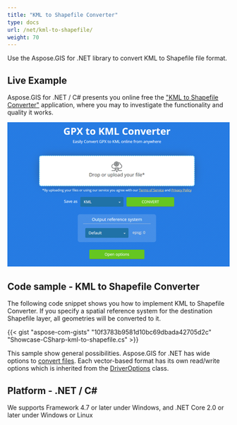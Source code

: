 ```yaml
---
title: "KML to Shapefile Converter"
type: docs
url: /net/kml-to-shapefile/
weight: 70
---
```


Use the Aspose.GIS for .NET library to convert KML to Shapefile file format.

## **Live Example**

Aspose.GIS for .NET / C# presents you online free the ["KML to Shapefile Converter"](https://products.aspose.app/gis/conversion/kml-to-shapefile) application, where you may to investigate the functionality and quality it works.

![KML to Shapefile Converter App](conversion.png)

## **Code sample - KML to Shapefile Converter**

The following code snippet shows you how to implement KML to Shapefile Converter. If you specify a spatial reference system for the destination Shapefile layer, all geometries will be converted to it. 

{{< gist "aspose-com-gists" "10f3783b9581d10bc69dbada42705d2c" "Showcase-CSharp-kml-to-shapefile.cs" >}}

This sample show general possibilities. Aspose.GIS for .NET has wide options to [convert files](https://docs.aspose.com/gis/net/vector-layers/). Each vector-based format has its own read/write options which is inherited from the [DriverOptions](https://apireference.aspose.com/gis/net/aspose.gis/driveroptions) class.

## **Platform - .NET / C#**

We supports Framework 4.7 or later under Windows, and .NET Core 2.0 or later under Windows or Linux
